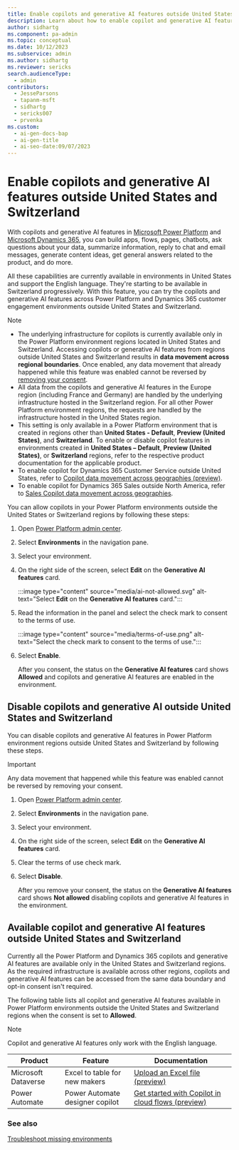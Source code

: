 ```yaml
---
title: Enable copilots and generative AI features outside United States and Switzerland
description: Learn about how to enable copilot and generative AI features in Power Platform environments located outside United States and Switzerland regions.
author: sidhartg
ms.component: pa-admin
ms.topic: conceptual
ms.date: 10/12/2023
ms.subservice: admin
ms.author: sidhartg
ms.reviewer: sericks
search.audienceType:
  - admin
contributors:
  - JesseParsons
  - tapanm-msft
  - sidhartg
  - sericks007
  - prvenka
ms.custom:
  - ai-gen-docs-bap
  - ai-gen-title
  - ai-seo-date:09/07/2023
---
```


# Enable copilots and generative AI features outside United States and Switzerland

With copilots and generative AI features in [Microsoft Power Platform](/power-platform/) and [Microsoft Dynamics 365](/dynamics365/), you can build apps, flows, pages, chatbots, ask questions about your data, summarize information, reply to chat and email messages, generate content ideas, get general answers related to the product, and do more.

All these capabilities are currently available in environments in United States and support the English language. They're starting to be available in Switzerland progressively. With this feature, you can try the copilots and generative AI features across Power Platform and Dynamics 365 customer engagement environments outside United States and Switzerland.

> [!NOTE]
> - The underlying infrastructure for copilots is currently available only in the Power Platform environment regions located in United States and Switzerland. Accessing copilots or generative AI features from regions outside United States and Switzerland results in **data movement across regional boundaries**. Once enabled, any data movement that already happened while this feature was enabled cannot be reversed by [removing your consent](#disable-copilots-and-generative-ai-outside-united-states-and-switzerland).
> - All data from the copilots and generative AI features in the Europe region (including France and Germany) are handled by the underlying infrastructure hosted in the Switzerland region. For all other Power Platform environment regions, the requests are handled by the infrastructure hosted in the United States region.
> - This setting is only available in a Power Platform environment that is created in regions other than **United States - Default**, **Preview (United States)**, and **Switzerland**. To enable or disable copilot features in environments created in **United States – Default**, **Preview (United States)**, or **Switzerland** regions, refer to the respective product documentation for the applicable product.
> - To enable copilot for Dynamics 365 Customer Service outside United States, refer to [Copilot data movement across geographies (preview)](/dynamics365/customer-service/copilot-data-movement).
> - To enable copilot for Dynamics 365 Sales outside North America, refer to [Sales Copilot data movement across geographies](/dynamics365/sales/sales-copilot-data-movement).

You can allow copilots in your Power Platform environments outside the United States or Switzerland regions by following these steps:

1. Open [Power Platform admin center](https://admin.powerplatform.microsoft.com).

1. Select **Environments** in the navigation pane.

1. Select your environment.

1. On the right side of the screen, select **Edit** on the **Generative AI features** card.

    :::image type="content" source="media/ai-not-allowed.svg" alt-text="Select **Edit** on the **Generative AI features** card.":::

1. Read the information in the panel and select the check mark to consent to the terms of use.

    :::image type="content" source="media/terms-of-use.png" alt-text="Select the check mark to consent to the terms of use.":::

1. Select **Enable**.

    After you consent, the status on the **Generative AI features** card shows **Allowed** and copilots and generative AI features are enabled in the environment.

## Disable copilots and generative AI outside United States and Switzerland

You can disable copilots and generative AI features in Power Platform environment regions outside United States and Switzerland by following these steps.

> [!IMPORTANT]
> Any data movement that happened while this feature was enabled cannot be reversed by removing your consent.

1. Open [Power Platform admin center](https://admin.powerplatform.microsoft.com).

1. Select **Environments** in the navigation pane.

1. Select your environment.

1. On the right side of the screen, select **Edit** on the **Generative AI features** card.

1. Clear the terms of use check mark.

1. Select **Disable**.

    After you remove your consent, the status on the **Generative AI features** card shows **Not allowed** disabling copilots and generative AI features in the environment.

## Available copilot and generative AI features outside United States and Switzerland

Currently all the Power Platform and Dynamics 365 copilots and generative AI features are available only in the United States and Switzerland regions. As the required infrastructure is available across other regions, copilots and generative AI features can be accessed from the same data boundary and opt-in consent isn't required.

The following table lists all copilot and generative AI features available in Power Platform environments outside the United States and Switzerland regions when the consent is set to **Allowed**.

> [!NOTE]
> Copilot and generative AI features only work with the English language.

| Product | Feature  | Documentation
|-------------------------|-------------------------|-------------------------|
| Microsoft Dataverse | Excel to table for new makers | [Upload an Excel file (preview)](/power-apps/maker/data-platform/create-edit-entities-portal#upload-an-excel-file-preview) |
| Power Automate | Power Automate designer copilot | [Get started with Copilot in cloud flows (preview)](/power-automate/get-started-with-copilot) |

### See also

[Troubleshoot missing environments](troubleshoot-missing-environments.md)
